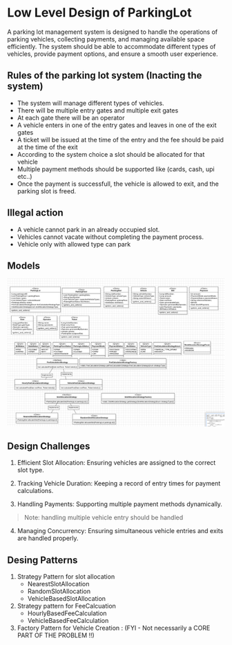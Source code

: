 # Low Level Design of ParkingLot
A parking lot management system is designed to handle the operations of parking vehicles, collecting payments, and managing available space efficiently. The system should be able to accommodate different types of vehicles, provide payment options, and ensure a smooth user experience.

## Rules of the parking lot system (Inacting the system)
* The system will manage different types of vehicles.
* There will be multiple entry gates and multiple exit gates
* At each gate there will be an operator
* A vehicle enters in one of the entry gates and leaves in one of the exit gates
* A ticket will be issued at the time of the entry and the fee should be paid at the time of the exit
* According to the system choice a slot should be allocated for that vehicle
* Multiple payment methods should be supported like (cards, cash, upi etc..)
* Once the payment is successfull, the vehicle is allowed to exit, and the parking slot is freed.

## Illegal action
* A vehicle cannot park in an already occupied slot.
* Vehicles cannot vacate without completing the payment process.
* Vehicle only with allowed type can park

## Models
![alt text](image.png)

## Design Challenges
1. Efficient Slot Allocation: Ensuring vehicles are assigned to the correct slot type.

2. Tracking Vehicle Duration: Keeping a record of entry times for payment calculations.

3. Handling Payments: Supporting multiple payment methods dynamically.

> Note: handling multiple vehicle entry should be handled
4. Managing Concurrency: Ensuring simultaneous vehicle entries and exits are handled properly.

## Desing Patterns
1. Strategy Pattern for slot allocation
    * NearestSlotAllocation
    * RandomSlotAllocation
    * VehicleBasedSlotAllocation
2. Strategy pattern for FeeCalcuation
    * HourlyBasedFeeCalculation
    * VehicleBasedFeeCalculation
3. Factory Pattern for Vehicle Creation : (FYI - Not necessarily a CORE PART OF THE PROBLEM !!)